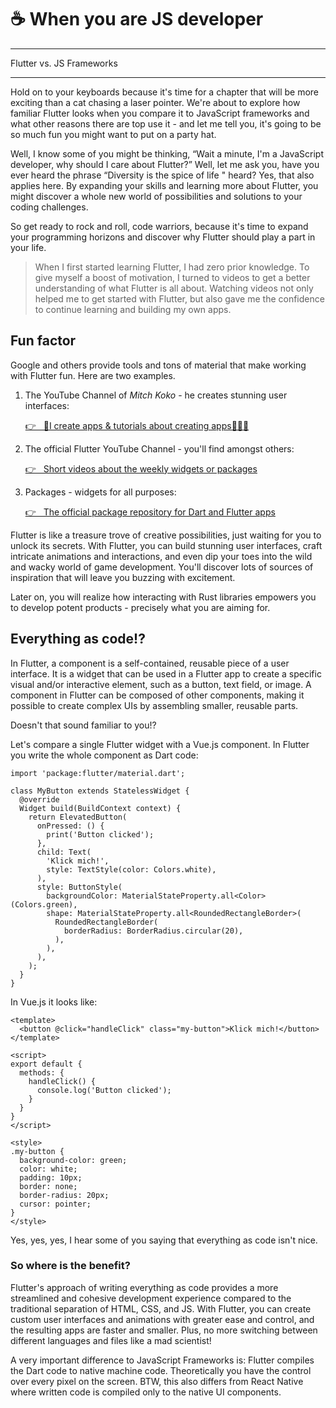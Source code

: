 # ☕ When you are JS developer

---

Flutter vs. JS Frameworks

---

Hold on to your keyboards because it's time for a chapter that will be more exciting than a cat chasing a laser pointer. We're about to explore how familiar Flutter looks when you compare it to JavaScript frameworks and what other reasons there are top use it - and let me tell you, it's going to be so much fun you might want to put on a party hat.

Well, I know some of you might be thinking, “Wait a minute, I'm a JavaScript developer, why should I care about Flutter?” Well, let me ask you, have you ever heard the phrase “Diversity is the spice of life " heard? Yes, that also applies here. By expanding your skills and learning more about Flutter, you might discover a whole new world of possibilities and solutions to your coding challenges.

So get ready to rock and roll, code warriors, because it's time to expand your programming horizons and discover why Flutter should play a part in your life.

> When I first started learning Flutter, I had zero prior knowledge. To give myself a boost of motivation, I turned to videos to get a better understanding of what Flutter is all about. Watching videos not only helped me to get started with Flutter, but also gave me the confidence to continue learning and building my own apps.

## Fun factor

Google and others provide tools and tons of material that make working with Flutter fun. Here are two examples.

1. The YouTube Channel of _Mitch Koko_ - he creates stunning user interfaces:

   <a href="https://www.youtube.com/@createdbykoko" target="_blank">👉 &nbsp; 📱I create apps & tutorials about creating apps👨🏽‍💻</a>

2. The official Flutter YouTube Channel - you'll find amongst others:

   <a href="https://www.youtube.com/playlist?list=PLjxrf2q8roU23XGwz3Km7sQZFTdB996iG" target="_blank">👉 &nbsp; Short videos about the weekly widgets or packages</a>

3. Packages - widgets for all purposes:

   <a href="https://pub.dev/" target="_blank">👉 &nbsp; The official package repository for Dart and Flutter apps</a>

Flutter is like a treasure trove of creative possibilities, just waiting for you to unlock its secrets. With Flutter, you can build stunning user interfaces, craft intricate animations and interactions, and even dip your toes into the wild and wacky world of game development. You'll discover lots of sources of inspiration that will leave you buzzing with excitement.&#x20;

Later on, you will realize how interacting with Rust libraries empowers you to develop potent products - precisely what you are aiming for.

## Everything as code!?

In Flutter, a component is a self-contained, reusable piece of a user interface. It is a widget that can be used in a Flutter app to create a specific visual and/or interactive element, such as a button, text field, or image. A component in Flutter can be composed of other components, making it possible to create complex UIs by assembling smaller, reusable parts.

Doesn't that sound familiar to you!?&#x20;

Let's compare a single Flutter widget with a Vue.js component. In Flutter you write the whole component as Dart code:

```
import 'package:flutter/material.dart';

class MyButton extends StatelessWidget {
  @override
  Widget build(BuildContext context) {
    return ElevatedButton(
      onPressed: () {
        print('Button clicked');
      },
      child: Text(
        'Klick mich!',
        style: TextStyle(color: Colors.white),
      ),
      style: ButtonStyle(
        backgroundColor: MaterialStateProperty.all<Color>(Colors.green),
        shape: MaterialStateProperty.all<RoundedRectangleBorder>(
          RoundedRectangleBorder(
            borderRadius: BorderRadius.circular(20),
          ),
        ),
      ),
    );
  }
}
```

In Vue.js it looks like:

```
<template>
  <button @click="handleClick" class="my-button">Klick mich!</button>
</template>

<script>
export default {
  methods: {
    handleClick() {
      console.log('Button clicked');
    }
  }
}
</script>

<style>
.my-button {
  background-color: green;
  color: white;
  padding: 10px;
  border: none;
  border-radius: 20px;
  cursor: pointer;
}
</style>
```

Yes, yes, yes, I hear some of you saying that everything as code isn't nice.&#x20;

### So where is the benefit?

Flutter's approach of writing everything as code provides a more streamlined and cohesive development experience compared to the traditional separation of HTML, CSS, and JS. With Flutter, you can create custom user interfaces and animations with greater ease and control, and the resulting apps are faster and smaller. Plus, no more switching between different languages and files like a mad scientist!

A very important difference to JavaScript Frameworks is: Flutter compiles the Dart code to native machine code. Theoretically you have the control over every pixel on the screen. BTW, this also differs from React Native where written code is compiled only to the native UI components.
